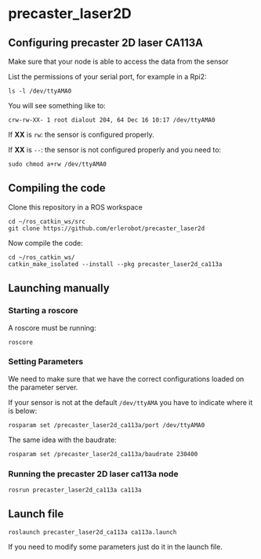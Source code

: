 # precaster_laser2D

## Configuring precaster 2D laser CA113A

Make sure that your node is able to access the data from the sensor

List the permissions of your serial port, for example in a Rpi2:

```
ls -l /dev/ttyAMA0
```

You will see something like to:

```
crw-rw-XX- 1 root dialout 204, 64 Dec 16 10:17 /dev/ttyAMA0
```

If **XX** is `rw`: the sensor is configured properly.

If **XX** is `--`: the sensor is not configured properly and you need to:

```
sudo chmod a+rw /dev/ttyAMA0
```

## Compiling the code

Clone this repository in a ROS workspace

```
cd ~/ros_catkin_ws/src
git clone https://github.com/erlerobot/precaster_laser2d
```
Now compile the code:

```
cd ~/ros_catkin_ws/
catkin_make_isolated --install --pkg precaster_laser2d_ca113a
```

## Launching manually
### Starting a roscore

A roscore must be running:

```
roscore
```

### Setting Parameters

We need to make sure that we have the correct configurations loaded on the parameter server.

If your sensor is not at the default `/dev/ttyAMA` you have to indicate where it is below:

```
rosparam set /precaster_laser2d_ca113a/port /dev/ttyAMA0
```
The same idea with the baudrate:

```
rosparam set /precaster_laser2d_ca113a/baudrate 230400
```

### Running the precaster 2D laser ca113a node

```
rosrun precaster_laser2d_ca113a ca113a
```

## Launch file

```
roslaunch precaster_laser2d_ca113a ca113a.launch
```

If you need to modify some parameters just do it in the launch file.
